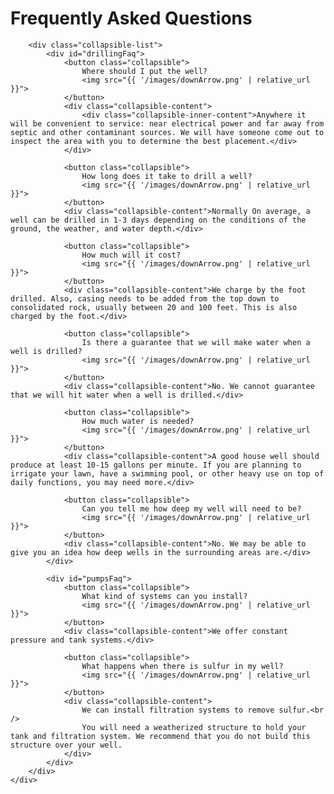 <script src="{{ '/js/collapsible.js?v=' | append: site.github.build_revision | relative_url }}"></script>

<div id="root">
    <div id="faq">
        <h1 class="faq-header">Frequently Asked Questions</h1>

        <div class="collapsible-list">
			<div id="drillingFaq">
				<button class="collapsible">
					Where should I put the well?
					<img src="{{ '/images/downArrow.png' | relative_url }}">
				</button>
				<div class="collapsible-content">
					<div class="collapsible-inner-content">Anywhere it will be convenient to service: near electrical power and far away from septic and other contaminant sources. We will have someone come out to inspect the area with you to determine the best placement.</div>
				</div>

				<button class="collapsible">
					How long does it take to drill a well?
					<img src="{{ '/images/downArrow.png' | relative_url }}">
				</button>
				<div class="collapsible-content">Normally On average, a well can be drilled in 1-3 days depending on the conditions of the ground, the weather, and water depth.</div>

				<button class="collapsible">
					How much will it cost?
					<img src="{{ '/images/downArrow.png' | relative_url }}">
				</button>
				<div class="collapsible-content">We charge by the foot drilled. Also, casing needs to be added from the top down to consolidated rock, usually between 20 and 100 feet. This is also charged by the foot.</div>

				<button class="collapsible">
					Is there a guarantee that we will make water when a well is drilled?
					<img src="{{ '/images/downArrow.png' | relative_url }}">
				</button>
				<div class="collapsible-content">No. We cannot guarantee that we will hit water when a well is drilled.</div>

				<button class="collapsible">
					How much water is needed?
					<img src="{{ '/images/downArrow.png' | relative_url }}">
				</button>
				<div class="collapsible-content">A good house well should produce at least 10-15 gallons per minute. If you are planning to irrigate your lawn, have a swimming pool, or other heavy use on top of daily functions, you may need more.</div>

				<button class="collapsible">
					Can you tell me how deep my well will need to be?
					<img src="{{ '/images/downArrow.png' | relative_url }}">
				</button>
				<div class="collapsible-content">No. We may be able to give you an idea how deep wells in the surrounding areas are.</div>
			</div>
			
			<div id="pumpsFaq">
				<button class="collapsible">
					What kind of systems can you install?
					<img src="{{ '/images/downArrow.png' | relative_url }}">
				</button>
				<div class="collapsible-content">We offer constant pressure and tank systems.</div>
				
				<button class="collapsible">
					What happens when there is sulfur in my well?
					<img src="{{ '/images/downArrow.png' | relative_url }}">
				</button>
				<div class="collapsible-content">
					We can install filtration systems to remove sulfur.<br />
					You will need a weatherized structure to hold your tank and filtration system. We recommend that you do not build this structure over your well. 
				</div>
			</div>
        </div>
    </div>
</div>
